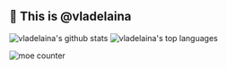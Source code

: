 ## 👋 This is @vladelaina

![vladelaina's github stats](https://github-readme-stats.vercel.app/api?username=vladelaina&show_icons=true&theme=radical&include_all_commits=true&count_private=true&token=YOUR_GITHUB_TOKEN) ![vladelaina's top languages](https://github-readme-stats.vercel.app/api/top-langs/?username=vladelaina&theme=radical&layout=compact)



![moe counter](https://count.getloli.com/@vladelaina.github?name=Moe-counter.github&theme=light&padding=7&offset=0&align=top&scale=1&pixelated=1&darkmode=auto)

